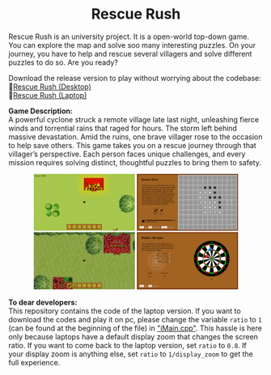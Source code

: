 <div align="center">
<h1>Rescue Rush</h1>
</div>

Rescue Rush is an university project. It is a open-world top-down game. You can explore the map and solve soo many interesting puzzles. On your journey, you have to help and rescue several villagers and solve different puzzles to do so. Are you ready?

Download the release version to play without worrying about the codebase:  
📁[Rescue Rush (Desktop)](https://drive.google.com/file/d/16ZBGpZPLVXfXm-NgDD1NQyyIdkUiaE7x/view?usp=sharing)  
📁[Rescue Rush (Laptop)](https://drive.google.com/file/d/1nDAkS6cCl_s9a6grUrn8eaXlHs0aFNp5/view?usp=sharing)

**Game Description:**  
A powerful cyclone struck a remote village late last night, unleashing fierce winds and torrential rains that raged for hours. The storm left behind massive devastation. Amid the ruins, one brave villager rose to the occasion to help save others. This game takes you on a rescue journey through that villager’s perspective. Each person faces unique challenges, and every mission requires solving distinct, thoughtful puzzles to bring them to safety.  
<p align="center">
  <img src="assets/img1.png" alt="Image 1" width="200"/>
  <img src="assets/img2.png" alt="Image 2" width="200"/>
  <img src="assets/img3.png" alt="Image 3" width="200"/>
  <img src="assets/img4.png" alt="Image 4" width="200"/>
</p>


**To dear developers:**  
This repository contains the code of the laptop version. If you want to download the codes and play it on pc, please change the variable `ratio` to `1` (can be found at the beginning of the file) in <ins>"iMain.cpp"</ins>. This hassle is here only because laptops have a default display zoom that changes the screen ratio. If you want to come back to the laptop version, set `ratio` to `0.8`. If your display zoom is anything else, set `ratio` to `1/display_zoom` to get the full experience.